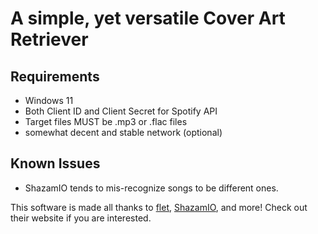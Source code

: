 # A simple, yet versatile Cover Art Retriever 


## Requirements
- Windows 11
- Both Client ID and Client Secret for Spotify API
- Target files MUST be .mp3 or .flac files
- somewhat decent and stable network (optional)

## Known Issues
- ShazamIO tends to mis-recognize songs to be different ones.


This software is made all thanks to [flet](https://flet.dev/), [ShazamIO](https://github.com/shazamio/ShazamIO), and more! Check out their website if you are interested.